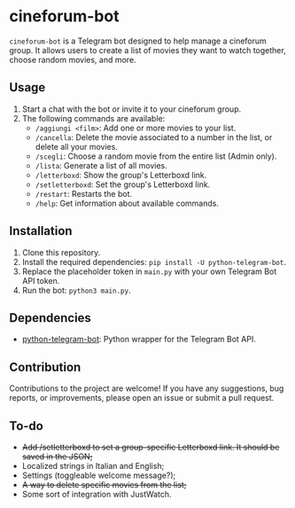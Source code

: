 # cineforum-bot
`cineforum-bot` is a Telegram bot designed to help manage a cineforum group. It allows users to create a list of movies they want to watch together, choose random movies, and more.

## Usage
1. Start a chat with the bot or invite it to your cineforum group.
2. The following commands are available:
   - `/aggiungi <film>`: Add one or more movies to your list.
   - `/cancella`: Delete the movie associated to a number in the list, or delete all your movies.
   - `/scegli`: Choose a random movie from the entire list (Admin only).
   - `/lista`: Generate a list of all movies.
   - `/letterboxd`: Show the group's Letterboxd link.
   - `/setletterboxd`: Set the group's Letterboxd link.
   - `/restart`: Restarts the bot.
   - `/help`: Get information about available commands.

## Installation
1. Clone this repository.
2. Install the required dependencies: `pip install -U python-telegram-bot`.
3. Replace the placeholder token in `main.py` with your own Telegram Bot API token.
4. Run the bot: `python3 main.py`.

## Dependencies
- [python-telegram-bot](https://python-telegram-bot.readthedocs.io/): Python wrapper for the Telegram Bot API.

## Contribution
Contributions to the project are welcome! If you have any suggestions, bug reports, or improvements, please open an issue or submit a pull request.

## To-do
- ~~Add /setletterboxd to set a group-specific Letterboxd link. It should be saved in the JSON;~~
- Localized strings in Italian and English;
- Settings (toggleable welcome message?);
- ~~A way to delete specific movies from the list;~~
- Some sort of integration with JustWatch.
